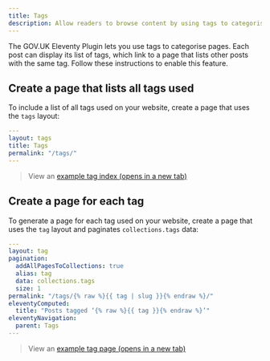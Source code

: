 ```yaml
---
title: Tags
description: Allow readers to browse content by using tags to categorise posts.
---
```


The GOV.UK Eleventy Plugin lets you use tags to categorise pages. Each post can display its list of tags, which link to a page that lists other posts with the same tag. Follow these instructions to enable this feature.

## Create a page that lists all tags used

To include a list of all tags used on your website, create a page that uses the `tags` layout:

```yaml
---
layout: tags
title: Tags
permalink: "/tags/"
---
```

> View an <a href="/example/tags" target="_blank">example tag index (opens in a new tab)</a>

## Create a page for each tag

To generate a page for each tag used on your website, create a page that uses the `tag` layout and paginates `collections.tags` data:

```yaml
---
layout: tag
pagination:
  addAllPagesToCollections: true
  alias: tag
  data: collections.tags
  size: 1
permalink: "/tags/{% raw %}{{ tag | slug }}{% endraw %}/"
eleventyComputed:
  title: "Posts tagged ‘{% raw %}{{ tag }}{% endraw %}’"
eleventyNavigation:
  parent: Tags
---
```

> View an <a href="/example/tags/design" target="_blank">example tag page (opens in a new tab)</a>
